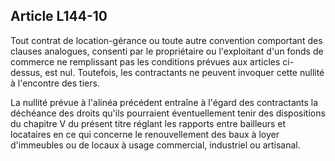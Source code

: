 Article L144-10
----
Tout contrat de location-gérance ou toute autre convention comportant des
clauses analogues, consenti par le propriétaire ou l'exploitant d'un fonds de
commerce ne remplissant pas les conditions prévues aux articles ci-dessus, est
nul. Toutefois, les contractants ne peuvent invoquer cette nullité à l'encontre
des tiers.

La nullité prévue à l'alinéa précédent entraîne à l'égard des contractants la
déchéance des droits qu'ils pourraient éventuellement tenir des dispositions du
chapitre V du présent titre réglant les rapports entre bailleurs et locataires
en ce qui concerne le renouvellement des baux à loyer d'immeubles ou de locaux à
usage commercial, industriel ou artisanal.

